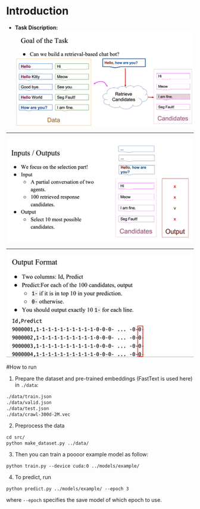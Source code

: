 # Introduction
- **Task Discription:**
![](./image/task1.png)

---

![](./image/task2.png)

---
![](./image/task3.png)


#How to run

1. Prepare the dataset and pre-trained embeddings (FastText is used here) in `./data`: 

```
./data/train.json
./data/valid.json
./data/test.json
./data/crawl-300d-2M.vec
```

2. Preprocess the data
```
cd src/
python make_dataset.py ../data/
```

3. Then you can train a poooor example model as follow:
```
python train.py --device cuda:0 ../models/example/
```

4. To predict, run
```
python predict.py ../models/example/ --epoch 3
```
where `--epoch` specifies the save model of which epoch to use.
